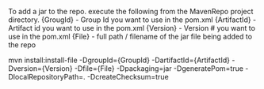 To add a jar to the repo.
execute the following from the MavenRepo project directory.
{GrougId} - Group Id you want to use in the pom.xml
{ArtifactId} - Artifact id you want to use in the pom.xml
{Version} - Version # you want to use in the pom.xml
{File} - full path / filename of the jar file being added to the repo

mvn install:install-file -DgroupId={GroupId} -DartifactId={ArtifactId} -Dversion={Version} -Dfile={File} -Dpackaging=jar -DgeneratePom=true -DlocalRepositoryPath=.  -DcreateChecksum=true